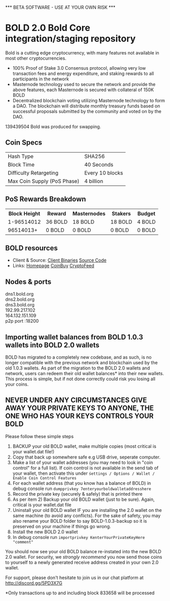 *** BETA SOFTWARE - USE AT YOUR OWN RISK ***

BOLD 2.0
Bold Core integration/staging repository
=====================================

Bold is a cutting edge cryptocurrency, with many features not available in most other cryptocurrencies.
- 100% Proof of Stake 3.0 Consensus protocol, allowing very low transaction fees and energy expenditure, and staking rewards to all participants in the network
- Masternode technology used to secure the network and provide the above features, each Masternode is secured
  with collateral of 150K BOLD
- Decentralized blockchain voting utilizing Masternode technology to form a DAO. The blockchain will distribute monthly treasury funds based on successful proposals submitted by the community and voted on by the DAO.

139439504 Bold was produced for swapping.

## Coin Specs ##
<table>
<tr><td>Hash Type</td><td>SHA256</td></tr>
<tr><td>Block Time</td><td>40 Seconds</td></tr>
<tr><td>Difficulty Retargeting</td><td>Every 10 blocks</td></tr>
<tr><td>Max Coin Supply (PoS Phase)</td><td>4 billion</td></tr>
</table>

## PoS Rewards Breakdown ##

<table>
<th>Block Height</th><th>Reward</th><th>Masternodes</th><th>Stakers</th><th>Budget</th>
<tr><td>1-96514012</td><td>36 BOLD</td><td>18 BOLD</td><td>18 BOLD</td><td>4 BOLD</td></tr>
<tr><td>96514013+</td><td>0 BOLD</td><td>0 BOLD</td><td>0 BOLD</td><td>0 BOLD</td></tr>
</table>

## BOLD resources ##
* Client & Source:
[Client Binaries](https://github.com/enkrypter/BOLD/releases)
[Source Code](https://github.com/enkrypter/BOLD)
* Links:
[Homepage](https://www.bold.org)
[CoinBuy](https://www.coinbuy.com)
[CryptoFeed](https://cryptofeed.io)

## Nodes & ports ##
dns1.bold.org<br>
dns2.bold.org<br>
dns3.bold.org<br>
192.99.217.102<br>
164.132.151.109<br>
p2p port :18200

## Importing wallet balances from BOLD 1.0.3 wallets into BOLD 2.0 wallets ##

BOLD has migrated to a completely new codebase, and as such, is no longer compatible with the previous network and blockchain used by the old 1.0.3 wallets.
As part of the migration to the BOLD 2.0 wallets and network, users can redeem their old wallet balances* into their new wallets.
This process is simple, but if not done correctly could risk you losing all your coins.

## NEVER UNDER ANY CIRCUMSTANCES GIVE AWAY YOUR PRIVATE KEYS TO ANYONE, THE ONE WHO HAS YOUR KEYS CONTROLS YOUR BOLD ##

Please follow these simple steps
1) BACKUP your old BOLD wallet, make multiple copies (most critical is your wallet.dat file!)
2) Copy that back up somewhere safe e.g USB drive, seperate computer.
3) Make a list of your wallet addresses (you may need to look in "coin control" for a full list). If coin control is not available in the send tab of your wallet, then activate this under `śettings / Options / Wallet / Enable Coin Control Features`
4) For each wallet address (that you know has a balance of BOLD) in debug console run `dumpprivkey 7enteryourboldwalletaddresshere`
5) Record the private key (securely & safely) that is printed there
6) As per item 2) Backup your old BOLD wallet (just to be sure).  Again, critical is your wallet.dat file
7) Uninstall your old BOLD wallet IF you are installing the 2.0 wallet on the same machine (to avoid any conflicts). For the sake of safety, you may also rename your BOLD folder to say BOLD-1.0.3-backup so it is preserved on your machine if things go wrong.
8) Install the new BOLD 2.0 wallet
9) In debug console run `importprivkey KenterYourPrivateKeyHere "comment"`

You should now see your old BOLD balance re-instated into the new BOLD 2.0 wallet.
For security, we *strongly recommend* you now send those coins to yourself to a newly generated receive address created in your own 2.0 wallet.

For support, please don't hesitate to join us in our chat platform at http://discord.gg/5PD3X7G

*Only transactions up to and including block 833658 will be processed
